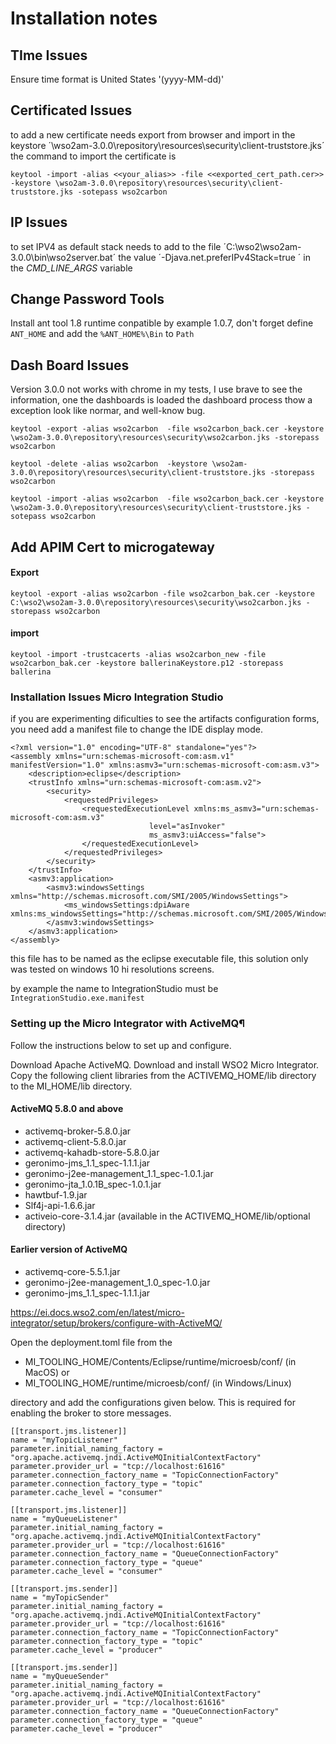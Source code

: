 # Installation notes

## TIme Issues

Ensure time format is United States '(yyyy-MM-dd)'


## Certificated Issues

to add a new certificate needs export from browser and import in the keystore  ´\wso2am-3.0.0\repository\resources\security\client-truststore.jks´ the command to import the certificate is

```keytool -import -alias <<your_alias>> -file <<exported_cert_path.cer>> -keystore \wso2am-3.0.0\repository\resources\security\client-truststore.jks -sotepass wso2carbon```

## IP Issues

to set IPV4 as default stack needs to add to the file ´C:\wso2\wso2am-3.0.0\bin\wso2server.bat´ the value ´-Djava.net.preferIPv4Stack=true ´ in the _*CMD_LINE_ARGS*_ variable

## Change Password Tools
 
Install ant tool 1.8 runtime conpatible by example 1.0.7, don't forget define ```ANT_HOME``` and add the ```%ANT_HOME%\Bin``` to ```Path```

## Dash Board Issues

Version 3.0.0 not works with chrome in my tests, I use brave to see the information, one the dashboards is loaded the dashboard process thow a exception look like normar, and well-know bug.


```keytool -export -alias wso2carbon  -file wso2carbon_back.cer -keystore \wso2am-3.0.0\repository\resources\security\wso2carbon.jks -storepass wso2carbon```

```keytool -delete -alias wso2carbon  -keystore \wso2am-3.0.0\repository\resources\security\client-truststore.jks -storepass wso2carbon```

```keytool -import -alias wso2carbon  -file wso2carbon_back.cer -keystore \wso2am-3.0.0\repository\resources\security\client-truststore.jks -sotepass wso2carbon```

## Add APIM Cert to microgateway


#### Export
```keytool -export -alias wso2carbon -file wso2carbon_bak.cer -keystore C:\wso2\wso2am-3.0.0\repository\resources\security\wso2carbon.jks -storepass wso2carbon```

#### import

```keytool -import -trustcacerts -alias wso2carbon_new -file wso2carbon_bak.cer -keystore ballerinaKeystore.p12 -storepass ballerina```

### Installation Issues Micro Integration Studio

if you are experimenting dificulties to see the artifacts configuration forms, you need add a manifest file to change the IDE display mode.


```
<?xml version="1.0" encoding="UTF-8" standalone="yes"?>
<assembly xmlns="urn:schemas-microsoft-com:asm.v1" manifestVersion="1.0" xmlns:asmv3="urn:schemas-microsoft-com:asm.v3">
    <description>eclipse</description>
    <trustInfo xmlns="urn:schemas-microsoft-com:asm.v2">
        <security>
            <requestedPrivileges>
                <requestedExecutionLevel xmlns:ms_asmv3="urn:schemas-microsoft-com:asm.v3"
                               level="asInvoker"
                               ms_asmv3:uiAccess="false">
                </requestedExecutionLevel>
            </requestedPrivileges>
        </security>
    </trustInfo>
    <asmv3:application>
        <asmv3:windowsSettings xmlns="http://schemas.microsoft.com/SMI/2005/WindowsSettings">
            <ms_windowsSettings:dpiAware xmlns:ms_windowsSettings="http://schemas.microsoft.com/SMI/2005/WindowsSettings">false</ms_windowsSettings:dpiAware>
        </asmv3:windowsSettings>
    </asmv3:application>
</assembly>

```

this file has to be named as the eclipse executable file, this solution only was tested on windows 10 hi resolutions screens.

by example the name to IntegrationStudio must be ```IntegrationStudio.exe.manifest```

### Setting up the Micro Integrator with ActiveMQ¶
Follow the instructions below to set up and configure.

Download Apache ActiveMQ.
Download and install WSO2 Micro Integrator.
Copy the following client libraries from the ACTIVEMQ_HOME/lib directory to the MI_HOME/lib directory.

#### ActiveMQ 5.8.0 and above

- activemq-broker-5.8.0.jar
- activemq-client-5.8.0.jar
- activemq-kahadb-store-5.8.0.jar
- geronimo-jms_1.1_spec-1.1.1.jar
- geronimo-j2ee-management_1.1_spec-1.0.1.jar
- geronimo-jta_1.0.1B_spec-1.0.1.jar
- hawtbuf-1.9.jar
- Slf4j-api-1.6.6.jar
- activeio-core-3.1.4.jar (available in the ACTIVEMQ_HOME/lib/optional directory)
#### Earlier version of ActiveMQ

- activemq-core-5.5.1.jar
- geronimo-j2ee-management_1.0_spec-1.0.jar
- geronimo-jms_1.1_spec-1.1.1.jar

https://ei.docs.wso2.com/en/latest/micro-integrator/setup/brokers/configure-with-ActiveMQ/

Open the deployment.toml file from the 
- MI_TOOLING_HOME/Contents/Eclipse/runtime/microesb/conf/ (in MacOS) or 
- MI_TOOLING_HOME/runtime/microesb/conf/ (in Windows/Linux)


directory and add the configurations given below. This is required for enabling the broker to store messages.

```
[[transport.jms.listener]]
name = "myTopicListener"
parameter.initial_naming_factory = "org.apache.activemq.jndi.ActiveMQInitialContextFactory"
parameter.provider_url = "tcp://localhost:61616"
parameter.connection_factory_name = "TopicConnectionFactory"
parameter.connection_factory_type = "topic"
parameter.cache_level = "consumer"

[[transport.jms.listener]]
name = "myQueueListener"
parameter.initial_naming_factory = "org.apache.activemq.jndi.ActiveMQInitialContextFactory"
parameter.provider_url = "tcp://localhost:61616"
parameter.connection_factory_name = "QueueConnectionFactory"
parameter.connection_factory_type = "queue"
parameter.cache_level = "consumer"

[[transport.jms.sender]]
name = "myTopicSender"
parameter.initial_naming_factory = "org.apache.activemq.jndi.ActiveMQInitialContextFactory"
parameter.provider_url = "tcp://localhost:61616"
parameter.connection_factory_name = "TopicConnectionFactory"
parameter.connection_factory_type = "topic"
parameter.cache_level = "producer"

[[transport.jms.sender]]
name = "myQueueSender"
parameter.initial_naming_factory = "org.apache.activemq.jndi.ActiveMQInitialContextFactory"
parameter.provider_url = "tcp://localhost:61616"
parameter.connection_factory_name = "QueueConnectionFactory"
parameter.connection_factory_type = "queue"
parameter.cache_level = "producer"
```